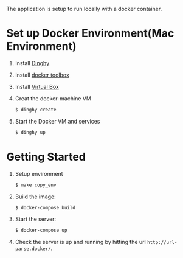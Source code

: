 The application is setup to run locally with a docker container.

# Set up Docker Environment(Mac Environment)
1. Install [Dinghy](https://github.com/codekitchen/dinghy)

2. Install [docker toolbox](https://www.docker.com/products/docker-toolbox)

3. Install [Virtual Box](https://www.virtualbox.org/wiki/Downloads)

4. Creat the docker-machine VM

    ``` bash
    $ dinghy create
    ```

5. Start the Docker VM and services

    ``` bash
    $ dinghy up
    ```

# Getting Started

1. Setup environment

    ``` bash
    $ make copy_env
    ```

2. Build the image:

    ``` bash
    $ docker-compose build
    ```

3. Start the server:

    ``` bash
    $ docker-compose up
    ```

4. Check the server is up and running by hitting the url `http://url-parse.docker/`.
